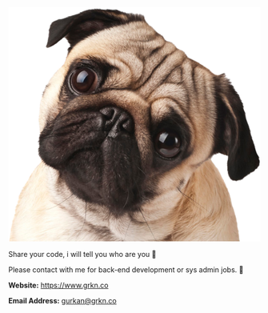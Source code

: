 ![Hi there](https://raw.githubusercontent.com/gurkanbicer/gurkanbicer/master/pug.png "Pug")

Share your code, i will tell you who are you 🥳

Please contact with me for back-end development or sys admin jobs. 👋 

**Website:** https://www.grkn.co

**Email Address:** gurkan@grkn.co
